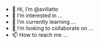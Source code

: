 - 👋 Hi, I’m @aviliatto
- 👀 I’m interested in ...
- 🌱 I’m currently learning ...
- 💞️ I’m looking to collaborate on ...
- 📫 How to reach me ...

<!---
aviliatto/aviliatto is a ✨ special ✨ repository because its `README.md` (this file) appears on your GitHub profile.
You can click the Preview link to take a look at your changes.
--->

